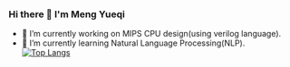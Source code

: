 ### Hi there 👋 I'm Meng Yueqi
- 🔭 I’m currently working on MIPS CPU design(using verilog language).
- 🌱 I’m currently learning Natural Language Processing(NLP). \
[![Top Langs](https://github-readme-stats.vercel.app/api/top-langs/?username=MengYueqi&layout=compact)](https://github.com/anuraghazra/github-readme-stats)

<!--
**MengYueqi/MengYueqi** is a ✨ _special_ ✨ repository because its `README.md` (this file) appears on your GitHub profile.

Here are some ideas to get you started:

- 🔭 I’m currently working on ...
- 🌱 I’m currently learning ...
- 👯 I’m looking to collaborate on ...
- 🤔 I’m looking for help with ...
- 💬 Ask me about ...
- 📫 How to reach me: ...
- 😄 Pronouns: ...
- ⚡ Fun fact: ...
-->

